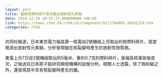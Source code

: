 ```yaml
---
layout: post
title: 福島核燃料碎片首次驗出放射性元素鈾
date: 2024-12-24 20:51:27.000000000 +08:00
link: https://news.rthk.hk/rthk/ch/component/k2/1784865-20241224.htm
categories: rthk
---
```


共同社報道，日本東京電力福島第一核電站2號機組上月取出的核燃料碎片，首度檢測出放射性元素鈾，分析發現鈾在核裂變時產生的放射性物質銪。

東電上月7日從2號機組取出約5毫米、重約0.7克的燃料碎片，是福島核事故後首次，之後送往日本原子能研究開發機構的設施分析。相關人士透露，除了銪和鈾之外，還發現其中含有核裂變時產生的鎇。
